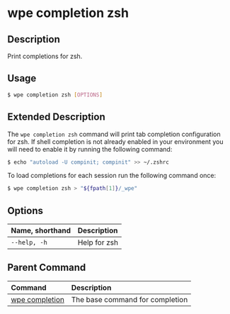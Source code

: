 # wpe completion zsh

## Description
Print completions for zsh.

## Usage

```bash
$ wpe completion zsh [OPTIONS]
```

## Extended Description

The `wpe completion zsh` command will print tab completion configuration for zsh. If shell completion is not already enabled in your environment you will need to enable it by running the following command:

```bash
$ echo "autoload -U compinit; compinit" >> ~/.zshrc
```

To load completions for each session run the following command once:

```bash
$ wpe completion zsh > "${fpath[1]}/_wpe"
```

## Options

| Name, shorthand     | Description  |
|:--------------------|:-------------|
| `--help, -h`        | Help for zsh |

## Parent Command
| Command                                         | Description                     |
|:------------------------------------------------|:--------------------------------|
| [wpe completion](/reference/cli/wpe/completion) | The base command for completion |
